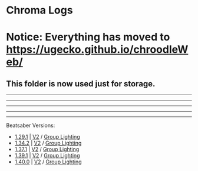 # Chroma Logs

# Notice: Everything has moved to https://ugecko.github.io/chroodleWeb/
## This folder is now used just for storage.


<hr>
<hr>
<hr>
<hr>
<hr>

Beatsaber Versions:

- [1.29.1](https://github.com/UGEcko/Chroodle/tree/main/ChromaLogs/1.29.1) | [V2](https://github.com/UGEcko/Chroodle/tree/main/ChromaLogs/1.29.1/V2) / [Group Lighting](https://github.com/UGEcko/Chroodle/tree/main/ChromaLogs/1.29.1/Group%20Lighting)
- [1.34.2](https://github.com/UGEcko/Chroodle/tree/main/ChromaLogs/1.34.2) | [V2](https://github.com/UGEcko/Chroodle/tree/main/ChromaLogs/1.34.2/V2) / [Group Lighting](https://github.com/UGEcko/Chroodle/tree/main/ChromaLogs/1.34.2/Group%20Lighting)
- [1.37.1](https://github.com/UGEcko/Chroodle/tree/main/ChromaLogs/1.37.1) | [V2](https://github.com/UGEcko/Chroodle/tree/main/ChromaLogs/1.37.1/V2) / [Group Lighting](https://github.com/UGEcko/Chroodle/tree/main/ChromaLogs/1.37.1/Group%20Lighting)
- [1.39.1](https://github.com/UGEcko/Chroodle/tree/main/ChromaLogs/1.39.1) | [V2](https://github.com/UGEcko/Chroodle/tree/main/ChromaLogs/1.39.1/V2) / [Group Lighting](https://github.com/UGEcko/Chroodle/tree/main/ChromaLogs/1.39.1/Group%20Lighting)
- [1.40.0](https://github.com/UGEcko/Chroodle/tree/main/ChromaLogs/1.40.0) | [V2](https://github.com/UGEcko/Chroodle/tree/main/ChromaLogs/1.40.0/V2) / [Group Lighting](https://github.com/UGEcko/Chroodle/tree/main/ChromaLogs/1.40.0/Group%20Lighting)
